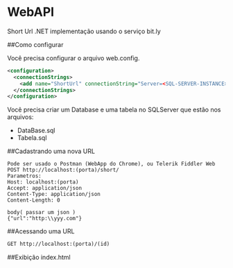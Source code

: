 # WebAPI
Short Url
.NET implementação usando o serviço bit.ly

##Como configurar

Você precisa configurar o arquivo web.config.

```xml
<configuration>
  <connectionStrings>
    <add name="ShortUrl" connectionString="Server=<SQL-SERVER-INSTANCE>;Database=ShortUrl;User Id=<USERNAME>;Password=<PASSWORD>;" providerName="System.Data.SqlClient" />
  </connectionStrings>
</configuration>
```

Você precisa criar um Database e uma tabela no SQLServer que estão nos arquivos:
- DataBase.sql
- Tabela.sql

##Cadastrando uma nova URL
```http
Pode ser usado o Postman (WebApp do Chrome), ou Telerik Fiddler Web
POST http://localhost:(porta)/short/
Parametros:
Host: localhost:(porta)
Accept: application/json
Content-Type: application/json
Content-Length: 0

body( passar um json )
{"url":"http:\\yyy.com"}
```

##Acessando uma URL
```html
GET http://localhost:(porta)/(id)
```
##Exibição
index.html
